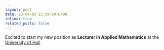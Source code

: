 ```yaml
---
layout: post
date: 23-04-03 15:59:00-0400
inline: true
related_posts: false
---
```


Excited to start my new position as **Lecturer in Applied Mathematics** at the <a href="https://www.hull.ac.uk">University of Hull</a>
